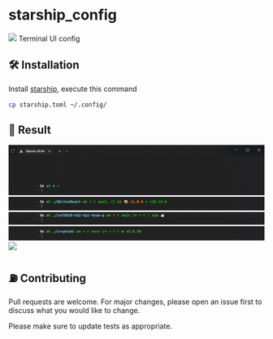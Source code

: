 # starship_config

<img src = "https://github.githubassets.com/images/mona-loading-dark.gif" width=20/> Terminal UI config
## :hammer_and_wrench: Installation 

Install [starship](https://starship.rs/guide/#%F0%9F%9A%80-installation), execute this command

```bash
cp starship.toml ~/.config/
```
## :tada: Result

![](./img/Screenshot%202022-05-29%20001322.png)
![](./img/Screenshot%202022-05-29%20003352.png)
![](./img/Screenshot%202022-05-29%20003621.png)
![](./img/Screenshot%202022-05-29%200032210.png)
![](http://i.imgur.com/Ssfp7.gif)


## ⛽ Contributing
Pull requests are welcome. For major changes, please open an issue first to discuss what you would like to change.

Please make sure to update tests as appropriate.
